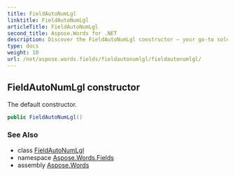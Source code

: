 ```yaml
---
title: FieldAutoNumLgl
linktitle: FieldAutoNumLgl
articleTitle: FieldAutoNumLgl
second_title: Aspose.Words for .NET
description: Discover the FieldAutoNumLgl constructor – your go-to solution for seamless auto-numbering. Enhance your coding efficiency with our intuitive default constructor!
type: docs
weight: 10
url: /net/aspose.words.fields/fieldautonumlgl/fieldautonumlgl/
---
```

## FieldAutoNumLgl constructor

The default constructor.

```csharp
public FieldAutoNumLgl()
```

### See Also

* class [FieldAutoNumLgl](../)
* namespace [Aspose.Words.Fields](../../../aspose.words.fields/)
* assembly [Aspose.Words](../../../)
